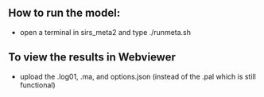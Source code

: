 ## How to run the model:
- open a terminal in sirs_meta2 and type ./runmeta.sh

## To view the results in Webviewer
- upload the .log01, .ma, and options.json (instead of the .pal which is still functional)
